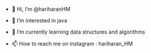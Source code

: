 - 👋 Hi, I’m @hariharanHM
- 👀 I’m interested in java
- 🌱 I’m currently learning data structures and algorithms 

- 📫 How to reach me on instagram : hariharan_HM

<!---
hariharanHM/hariharanHM is a ✨ special ✨ repository because its `README.md` (this file) appears on your GitHub profile.
You can click the Preview link to take a look at your changes.
--->
